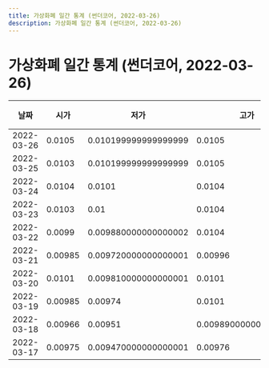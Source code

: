 ```yaml
---
title: 가상화폐 일간 통계 (썬더코어, 2022-03-26)
description: 가상화폐 일간 통계 (썬더코어, 2022-03-26)
---
```


가상화폐 일간 통계 (썬더코어, 2022-03-26)
===

|날짜|시가|저가|고가|종가|비고|
|--|--|--|--|--|--|
|2022-03-26|0.0105|0.010199999999999999|0.0105|0.0103|    |
|2022-03-25|0.0103|0.010199999999999999|0.0105|0.0105|    |
|2022-03-24|0.0104|0.0101|0.0104|0.0103|    |
|2022-03-23|0.0103|0.01|0.0104|0.0103|    |
|2022-03-22|0.0099|0.009880000000000002|0.0104|0.0103|    |
|2022-03-21|0.00985|0.009720000000000001|0.00996|0.0099|    |
|2022-03-20|0.0101|0.009810000000000001|0.0101|0.00985|    |
|2022-03-19|0.00985|0.00974|0.0101|0.0101|    |
|2022-03-18|0.00966|0.00951|0.009890000000000001|0.009880000000000002|    |
|2022-03-17|0.00975|0.009470000000000001|0.00976|0.00966|    |
